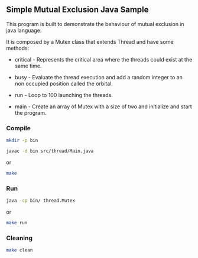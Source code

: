 ## Simple Mutual Exclusion Java Sample

This program is built to demonstrate the behaviour of mutual exclusion in java language.

 It is composed by a Mutex class that extends Thread and have some methods:

 * critical - Represents the critical area where the threads could exist at the same time.

 * busy - Evaluate the thread execution and add a random integer to an non occupied position called the orbital.

 * run - Loop to 100 launching the threads.

 * main - Create an array of Mutex with a size of two and initialize and start the program.

 ### Compile

 ```bash
 mkdir -p bin

 javac -d bin src/thread/Main.java
 ```

 or

 ```bash
 make
 ```

 ### Run

 ```bash
 java -cp bin/ thread.Mutex
 ```

 or

 ```bash
 make run
 ```

 ### Cleaning

 ```bash
 make clean
 ```

